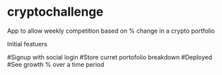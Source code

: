 # cryptochallenge

App to allow weekly competition based on % change in a crypto portfolio

Initial featuers 

#Signup with social login
#Store curret portofolio breakdown
#Deployed
#See growth % over a time period
